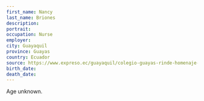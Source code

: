 ```yaml
---
first_name: Nancy
last_name: Briones
description: 
portrait: 
occupation: Nurse
employer: 
city: Guayaquil
province: Guayas
country: Ecuador
source: https://www.expreso.ec/guayaquil/colegio-guayas-rinde-homenaje-enfermeras-11141.html
birth_date: 
death_date: 
---
```


Age unknown.